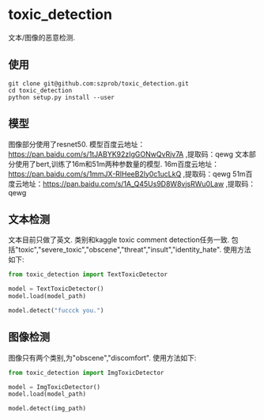 # toxic_detection

文本/图像的恶意检测.

## 使用

```shell
git clone git@github.com:szprob/toxic_detection.git
cd toxic_detection
python setup.py install --user
```

## 模型

图像部分使用了resnet50.
模型百度云地址：https://pan.baidu.com/s/1tJABYK92zIgGONwQvRjv7A ,提取码：qewg
文本部分使用了bert,训练了16m和51m两种参数量的模型.
16m百度云地址：https://pan.baidu.com/s/1mmJX-RlHeeB2ly0c1ucLkQ ,提取码：qewg
51m百度云地址：https://pan.baidu.com/s/1A_Q45Us9D8W8vjsRWu0Law  ,提取码：qewg

## 文本检测

文本目前只做了英文.
类别和kaggle toxic comment detection任务一致.
包括"toxic","severe_toxic","obscene","threat","insult","identity_hate".
使用方法如下:

```python
from toxic_detection import TextToxicDetector

model = TextToxicDetector()
model.load(model_path)

model.detect("fuccck you.")
```

## 图像检测
图像只有两个类别,为"obscene","discomfort".
使用方法如下:

```python
from toxic_detection import ImgToxicDetector

model = ImgToxicDetector()
model.load(model_path)

model.detect(img_path)
```

